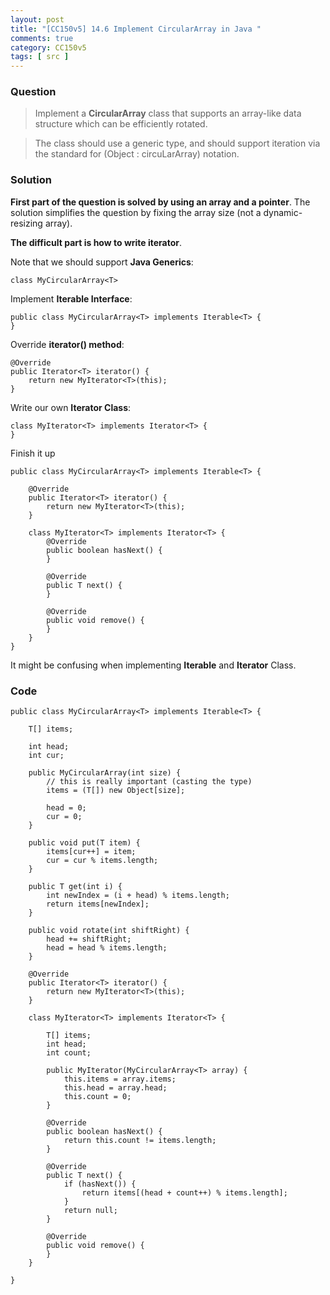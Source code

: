 ```yaml
---
layout: post
title: "[CC150v5] 14.6 Implement CircularArray in Java "
comments: true
category: CC150v5
tags: [ src ]
---
```


### Question

> Implement a __CircularArray__ class that supports an array-like data structure which can be efficiently rotated. 

> The class should use a generic type, and should support iteration via the standard for (Object : circuLarArray) notation. 

### Solution

__First part of the question is solved by using an array and a pointer__. The solution simplifies the question by fixing the array size (not a dynamic-resizing array). 

__The difficult part is how to write iterator__.

Note that we should support __Java Generics__:

    class MyCircularArray<T>

Implement __Iterable Interface__:

    public class MyCircularArray<T> implements Iterable<T> {
    }

Override __iterator() method__:

	@Override
	public Iterator<T> iterator() {
		return new MyIterator<T>(this);
	}

Write our own __Iterator Class__:

	class MyIterator<T> implements Iterator<T> {
    }

Finish it up

    public class MyCircularArray<T> implements Iterable<T> {

        @Override
        public Iterator<T> iterator() {
            return new MyIterator<T>(this);
        }

        class MyIterator<T> implements Iterator<T> {
            @Override
            public boolean hasNext() {
            }

            @Override
            public T next() {
            }

            @Override
            public void remove() {
            }
        }
    }

It might be confusing when implementing __Iterable__ and __Iterator__ Class.

### Code

    public class MyCircularArray<T> implements Iterable<T> {

        T[] items;

        int head;
        int cur;

        public MyCircularArray(int size) {
            // this is really important (casting the type)
            items = (T[]) new Object[size];

            head = 0;
            cur = 0;
        }

        public void put(T item) {
            items[cur++] = item;
            cur = cur % items.length;
        }

        public T get(int i) {
            int newIndex = (i + head) % items.length;
            return items[newIndex];
        }

        public void rotate(int shiftRight) {
            head += shiftRight;
            head = head % items.length;
        }

        @Override
        public Iterator<T> iterator() {
            return new MyIterator<T>(this);
        }

        class MyIterator<T> implements Iterator<T> {

            T[] items;
            int head;
            int count;

            public MyIterator(MyCircularArray<T> array) {
                this.items = array.items;
                this.head = array.head;
                this.count = 0;
            }

            @Override
            public boolean hasNext() {
                return this.count != items.length;
            }

            @Override
            public T next() {
                if (hasNext()) {
                    return items[(head + count++) % items.length];
                }
                return null;
            }

            @Override
            public void remove() {
            }
        }

    }
